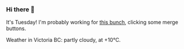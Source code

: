 ### Hi there :wave:

It's Tuesday! I'm probably working for [this bunch](https://github.com/kohofinancial), clicking some merge buttons.

Weather in Victoria BC: partly cloudy, at +10°C.
